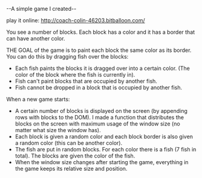 --A simple game I created--

play it online: http://coach-colin-46203.bitballoon.com/


You see a number of blocks. Each block has a color and it has a border that can have another color.

THE GOAL of the game is to paint each block the same color as its border.
You can do this by dragging fish over the blocks:
- Each fish paints the blocks it is dragged over into a certain color.
  (The color of the block where the fish is currently in).
- Fish can't paint blocks that are occupied by another fish.
- Fish cannot be dropped in a block that is occupied by another fish.

When a new game starts:
- A certain number of blocks is displayed on the screen (by appending rows with blocks to the DOM).
  I made a function that distributes the blocks on the screen with maximum usage of the window size
  (no matter what size the window has).
- Each block is given a random color and each block border is also given a random color (this can be another color).
- The fish are put in random blocks. For each color there is a fish (7 fish in total).
  The blocks are given the color of the fish.
- When the window size changes after starting the game, everything in the game keeps its relative size and position.
